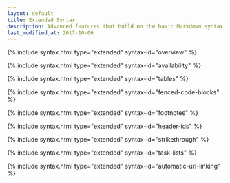 ```yaml
---
layout: default
title: Extended Syntax
description: Advanced features that build on the basic Markdown syntax.
last_modified_at: 2017-10-06
---
```


{% include syntax.html type="extended" syntax-id="overview" %}

{% include syntax.html type="extended" syntax-id="availability" %}

{% include syntax.html type="extended" syntax-id="tables" %}

{% include syntax.html type="extended" syntax-id="fenced-code-blocks" %}

{% include syntax.html type="extended" syntax-id="footnotes" %}

{% include syntax.html type="extended" syntax-id="header-ids" %}

{% include syntax.html type="extended" syntax-id="strikethrough" %}

{% include syntax.html type="extended" syntax-id="task-lists" %}

{% include syntax.html type="extended" syntax-id="automatic-url-linking" %}
